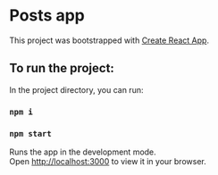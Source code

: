 # Posts app

This project was bootstrapped with [Create React App](https://github.com/facebook/create-react-app).

## To run the project:

In the project directory, you can run:

### `npm i`

### `npm start`

Runs the app in the development mode.\
Open [http://localhost:3000](http://localhost:3000) to view it in your browser.
